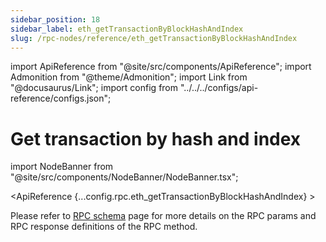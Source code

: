 ```yaml
---
sidebar_position: 18
sidebar_label: eth_getTransactionByBlockHashAndIndex
slug: /rpc-nodes/reference/eth_getTransactionByBlockHashAndIndex
---
```


import ApiReference from "@site/src/components/ApiReference";
import Admonition from "@theme/Admonition";
import Link from "@docusaurus/Link";
import config from "../../../configs/api-reference/configs.json";

# Get transaction by hash and index

import NodeBanner from "@site/src/components/NodeBanner/NodeBanner.tsx";

<NodeBanner />

<ApiReference {...config.rpc.eth_getTransactionByBlockHashAndIndex} >
<Admonition type="info" title="Note">

<p>
Please refer to <a href="/rpc-nodes/reference/evm-rpc-schema">RPC schema</a> page for more details on the RPC params and RPC response definitions of the RPC method. 
</p>
</Admonition>
</ApiReference>
